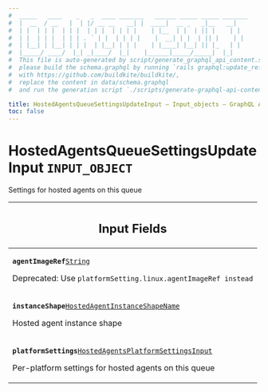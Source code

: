 ```yaml
---
#  _____   ____    _   _  ____ _______   ______ _____ _____ _______
#  |  __  / __   |  | |/ __ __   __| |  ____|  __ _   _|__   __|
#  | |  | | |  | | |  | | |  | | | |    | |__  | |  | || |    | |
#  | |  | | |  | | | . ` | |  | | | |    |  __| | |  | || |    | |
#  | |__| | |__| | | |  | |__| | | |    | |____| |__| || |_   | |
#  |_____/ ____/  |_| _|____/  |_|    |______|_____/_____|  |_|
#  This file is auto-generated by script/generate_graphql_api_content.sh,
#  please build the schema.graphql by running `rails graphql:update_reference_schema`
#  with https://github.com/buildkite/buildkite/,
#  replace the content in data/schema.graphql
#  and run the generation script `./scripts/generate-graphql-api-content.sh`.

title: HostedAgentsQueueSettingsUpdateInput – Input_objects – GraphQL API
toc: false
---
```

<!-- vale off -->
<h1 class="has-pills">
  HostedAgentsQueueSettingsUpdateInput
  <span data-algolia-exclude><span class="pill pill--input_object pill--normal-case pill--large"><code>INPUT_OBJECT</code></span></span>
</h1>
<!-- vale on -->


Settings for hosted agents on this queue



<table class="responsive-table responsive-table--single-column-rows">
  <thead>
    <th>
      <h2 data-algolia-exclude>Input Fields</h2>
    </th>
  </thead>
  <tbody>
    <tr><td><p><strong><code>agentImageRef</code></strong><a href="/docs/apis/graphql/schemas/scalar/string" class="pill pill--scalar pill--normal-case pill--medium" title="Go to SCALAR String"><code>String</code></a></p><p>Deprecated: Use <code>platformSetting.linux.agentImageRef instead</code></p></td></tr><tr><td><p><strong><code>instanceShape</code></strong><a href="/docs/apis/graphql/schemas/enum/hostedagentinstanceshapename" class="pill pill--enum pill--normal-case pill--medium" title="Go to ENUM HostedAgentInstanceShapeName"><code>HostedAgentInstanceShapeName</code></a></p><p>Hosted agent instance shape</p></td></tr><tr><td><p><strong><code>platformSettings</code></strong><a href="/docs/apis/graphql/schemas/input_object/hostedagentsplatformsettingsinput" class="pill pill--input_object pill--normal-case pill--medium" title="Go to INPUT_OBJECT HostedAgentsPlatformSettingsInput"><code>HostedAgentsPlatformSettingsInput</code></a></p><p>Per-platform settings for hosted agents on this queue</p></td></tr>
  </tbody>
</table>
